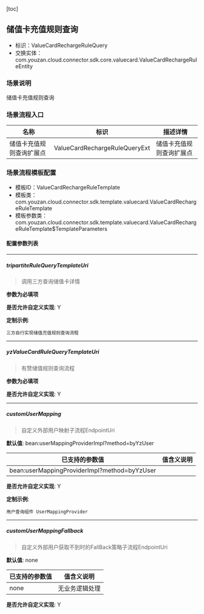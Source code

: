 [toc]

## 储值卡充值规则查询
- 标识：ValueCardRechargeRuleQuery
- 交换实体：com.youzan.cloud.connector.sdk.core.valuecard.ValueCardRechargeRuleEntity
### 场景说明
储值卡充值规则查询
### 场景流程入口

名称 | 标识 | 描述详情
---|---|---
储值卡充值规则查询扩展点 | ValueCardRechargeRuleQueryExt | 储值卡充值规则查询扩展点

### 场景流程模板配置
- 模板ID：ValueCardRechargeRuleTemplate
- 模板类：com.youzan.cloud.connector.sdk.template.valuecard.ValueCardRechargeRuleTemplate
- 模板参数类：com.youzan.cloud.connector.sdk.template.valuecard.ValueCardRechargeRuleTemplate$TemplateParameters

#### 配置参数列表

---
##### tripartiteRuleQueryTemplateUri
> 调用三方查询储值卡详情

**参数为必填项**


**是否允许自定义实现**: Y


**定制示例**:
```
三方自行实现储值充值规则查询流程
```
---
##### yzValueCardRuleQueryTemplateUri
> 有赞储值规则查询流程

**参数为必填项**


**是否允许自定义实现**: Y

---
##### customUserMapping
> 自定义外部用户映射子流程EndpointUri

**默认值**: bean:userMappingProviderImpl?method=byYzUser

已支持的参数值 | 值含义说明
---|---
bean:userMappingProviderImpl?method=byYzUser | 

**是否允许自定义实现**: Y


**定制示例**:
```
用户查询组件 UserMappingProvider
```
---
##### customUserMappingFallback
> 自定义外部用户获取不到时的FallBack策略子流程EndpointUri

**默认值**: none

已支持的参数值 | 值含义说明
---|---
none | 无业务逻辑处理

**是否允许自定义实现**: Y



